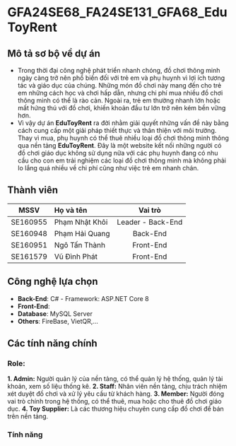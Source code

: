 # GFA24SE68_FA24SE131_GFA68_EduToyRent

## Mô tả sơ bộ về dự án
- Trong thời đại công nghệ phát triển nhanh chóng, đồ chơi thông minh ngày càng trở nên phổ biến đối với trẻ em và phụ huynh vì lợi ích tương tác và giáo dục của chúng. Những món đồ chơi này mang đến cho trẻ em những cách học và chơi hấp dẫn, nhưng chi phí mua nhiều đồ chơi thông minh có thể là rào cản. Ngoài ra, trẻ em thường nhanh lớn hoặc mất hứng thú với đồ chơi, khiến khoản đầu tư lớn trở nên kém bền vững hơn.
- Vì vậy dự án **EduToyRent** ra đời nhằm giải quyết những vấn đề này bằng cách cung cấp một giải pháp thiết thực và thân thiện với môi trường. Thay vì mua, phụ huynh có thể thuê nhiều loại đồ chơi thông minh thông qua nền tảng **EduToyRent**. Đây là một website kết nối những người có đồ chơi giáo dục không sử dụng nữa với các phụ huynh đang có nhu cầu cho con em trải nghiệm các loại đồ chơi thông minh mà không phải lo lắng quá nhiều về chi phí cũng như việc trẻ em nhanh chán.

## Thành viên
|MSSV|Họ và tên|Vai trò|
|:--:|:--------|:--------:|
|SE160955|Phạm Nhật Khôi|Leader - Back-End|
|SE160948|Phạm Hải Quang|Back-End|
|SE160951|Ngô Tấn Thành|Front-End|
|SE161579|Vũ Đình Phát|Front-End|

## Công nghệ lựa chọn
- **Back-End**: C# - Framework: ASP.NET Core 8 
- **Front-End**: 
- **Database**: MySQL Server
- **Others**: FireBase, VietQR,...

## Các tính năng chính
### Role:
**1. Admin:** Người quản lý của nền tảng, có thể quản lý hệ thống, quản lý tài khoản, xem số liệu thống kê.
**2. Staff:** Nhân viên nền tảng, chịu trách nhiệm xét duyệt đồ chơi và xử lý yêu cầu từ khách hàng.
**3. Member:** Người đóng vai trò chính trong hệ thống, có thể thuê, mua hoặc cho thuê đồ chơi giáo dục.
**4. Toy Supplier:** Là các thương hiệu chuyên cung cấp đồ chơi để bán trên nền tảng.
### Tính năng
